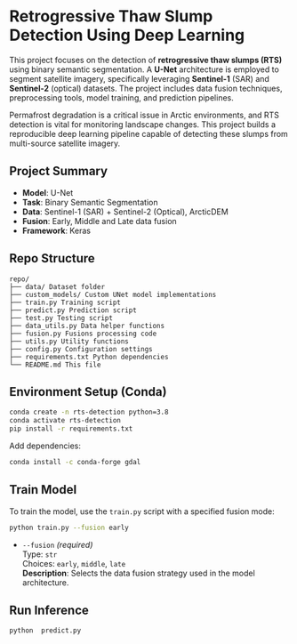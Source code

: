 #  Retrogressive Thaw Slump Detection Using Deep Learning

This project focuses on the detection of **retrogressive thaw slumps (RTS)** using binary semantic segmentation. A **U-Net** architecture is employed to segment satellite imagery, specifically leveraging **Sentinel-1** (SAR) and **Sentinel-2** (optical) datasets. The project includes data fusion techniques, preprocessing tools, model training, and prediction pipelines.

Permafrost degradation is a critical issue in Arctic environments, and RTS detection is vital for monitoring landscape changes. This project builds a reproducible deep learning pipeline capable of detecting these slumps from multi-source satellite imagery.

##  Project Summary

- **Model**: U-Net  
- **Task**: Binary Semantic Segmentation  
- **Data**: Sentinel-1 (SAR) + Sentinel-2 (Optical), ArcticDEM  
- **Fusion**: Early, Middle and Late data fusion 
- **Framework**: Keras

##  Repo Structure

```plaintext
repo/
├── data/ Dataset folder 
├── custom_models/ Custom UNet model implementations
├── train.py Training script
├── predict.py Prediction script
├── test.py Testing script
├── data_utils.py Data helper functions
├── fusion.py Fusions processing code
├── utils.py Utility functions
├── config.py Configuration settings
├── requirements.txt Python dependencies
└── README.md This file
 ```     


## Environment Setup (Conda)

```bash
conda create -n rts-detection python=3.8
conda activate rts-detection
pip install -r requirements.txt
```
Add dependencies:
```bash
conda install -c conda-forge gdal
```

## Train Model
To train the model, use the `train.py` script with a specified fusion mode:

```bash
python train.py --fusion early
```
- `--fusion` *(required)*  
  Type: `str`  
  Choices: `early`, `middle`, `late`  
  **Description**: Selects the data fusion strategy used in the model architecture.


## Run Inference
```bash
python  predict.py
```


